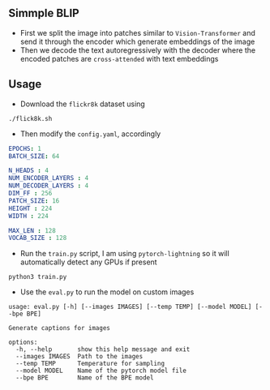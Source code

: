 ## Simmple BLIP

* First we split the image into patches similar to `Vision-Transformer` and send it through the encoder which generate embeddings of the image
* Then we decode the text autoregressively with the decoder where the encoded patches are `cross-attended` with text embeddings 

## Usage 

* Download the `flickr8k` dataset using 
```
./flick8k.sh
```
* Then modify the `config.yaml`, accordingly 
```yaml
EPOCHS: 1
BATCH_SIZE: 64

N_HEADS : 4
NUM_ENCODER_LAYERS : 4
NUM_DECODER_LAYERS : 4
DIM_FF : 256
PATCH_SIZE: 16
HEIGHT : 224
WIDTH : 224

MAX_LEN : 128
VOCAB_SIZE : 128
```
* Run the `train.py` script, I am using `pytorch-lightning` so it will automatically detect any GPUs if present 
```
python3 train.py
``` 

* Use the `eval.py` to run the model on custom images 
```
usage: eval.py [-h] [--images IMAGES] [--temp TEMP] [--model MODEL] [--bpe BPE]

Generate captions for images

options:
  -h, --help       show this help message and exit
  --images IMAGES  Path to the images
  --temp TEMP      Temperature for sampling
  --model MODEL    Name of the pytorch model file
  --bpe BPE        Name of the BPE model
```
